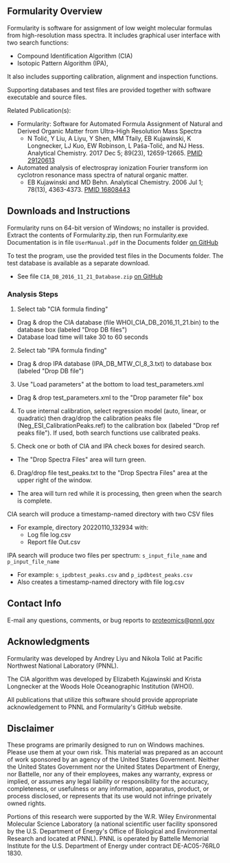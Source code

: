 ﻿## Formularity Overview

Formularity is software for assignment of low weight molecular formulas from high-resolution mass spectra. 
It includes graphical user interface with two search functions: 
* Compound Identification Algorithm (CIA)
* Isotopic Pattern Algorithm (IPA),

It also includes supporting calibration, alignment and inspection functions. 

Supporting databases and test files are provided together with software executable and source files. 

Related Publication(s): 
* Formularity: Software for Automated Formula Assignment of Natural and Derived Organic Matter from Ultra-High Resolution Mass Spectra
  * N Tolić, Y Liu, A Liyu, Y Shen, MM Tfaily, EB Kujawinski, K Longnecker, LJ Kuo, EW Robinson, L Paša-Tolić, and NJ Hess. Analytical Chemistry. 2017 Dec 5; 89(23), 12659-12665. [PMID 29120613](https://pubmed.ncbi.nlm.nih.gov/29120613/)
* Automated analysis of electrospray ionization Fourier transform ion cyclotron resonance mass spectra of natural organic matter.
  * EB Kujawinski and MD Behn. Analytical Chemistry. 2006 Jul 1; 78(13), 4363-4373. [PMID 16808443](https://pubmed.ncbi.nlm.nih.gov/16808443/)

## Downloads and Instructions

Formularity runs on 64-bit version of Windows; no installer is provided.
Extract the contents of Formularity.zip, then run Formularity.exe
Documentation is in file `UserManual.pdf` in the Documents folder [on GitHub](https://github.com/PNNL-Comp-Mass-Spec/Formularity/tree/master/Documents)

To test the program, use the provided test files in the Documents folder.
The test database is available as a separate download.
* See file `CIA_DB_2016_11_21_Database.zip` [on GitHub](https://github.com/PNNL-Comp-Mass-Spec/Formularity/releases)

### Analysis Steps

1) Select tab "CIA formula finding"
* Drag & drop the CIA database (file WHOI_CIA_DB_2016_11_21.bin) to the database box (labeled "Drop DB files")
* Database load time will take 30 to 60 seconds

2) Select tab "IPA formula finding"
* Drag & drop IPA database (IPA_DB_MTW_Cl_8_3.txt) to database box (labeled "Drop DB file")

3) Use "Load parameters" at the bottom to load test_parameters.xml
* Drag & drop test_parameters.xml to the "Drop parameter file" box

4) To use internal calibration, select regression model (auto, linear, or quadratic) then 
   drag/drop the calibration peaks file (Neg_ESI_CalibrationPeaks.ref) to the 
   calibration box (labeled "Drop ref peaks file"). If used, both search functions use calibrated peaks.

5) Check one or both of CIA and IPA check boxes for desired search. 
* The "Drop Spectra Files" area will turn green. 

6) Drag/drop file test_peaks.txt to the "Drop Spectra Files" area at the upper right of the window.
* The area will turn red while it is processing, then green when the search is complete.

CIA search will produce a timestamp-named directory with two CSV files
* For example, directory 20220110_132934 with:
  * Log file log.csv
  * Report file Out.csv

IPA search will produce two files per spectrum: `s_input_file_name` and `p_input_file_name`
* For example: `s_ipdbtest_peaks.csv` and `p_ipdbtest_peaks.csv`
* Also creates a timestamp-named directory with file log.csv

## Contact Info

E-mail any questions, comments, or bug reports to proteomics@pnnl.gov

## Acknowledgments

Formularity was developed by Andrey Liyu and Nikola Tolić at 
Pacific Northwest National Laboratory (PNNL).

The CIA algorithm was developed by Elizabeth Kujawinski and Krista Longnecker 
at the Woods Hole Oceanographic Institution (WHOI).

All publications that utilize this software should provide appropriate acknowledgement to PNNL and Formularity's GitHub website.

## Disclaimer

These programs are primarily designed to run on Windows machines. Please use them at your own risk. 
This material was prepared as an account of work sponsored by an agency of the United States Government. 
Neither the United States Government nor the United States Department of Energy, nor Battelle, 
nor any of their employees, makes any warranty, express or implied, or assumes any legal liability 
or responsibility for the accuracy, completeness, or usefulness or any information, apparatus, product, 
or process disclosed, or represents that its use would not infringe privately owned rights.

Portions of this research were supported by the W.R. Wiley Environmental Molecular Science Laboratory 
(a national scientific user facility sponsored by the U.S. Department of Energy's Office of Biological 
and Environmental Research and located at PNNL). PNNL is operated by Battelle Memorial Institute for the 
U.S. Department of Energy under contract DE-AC05-76RL0 1830.
